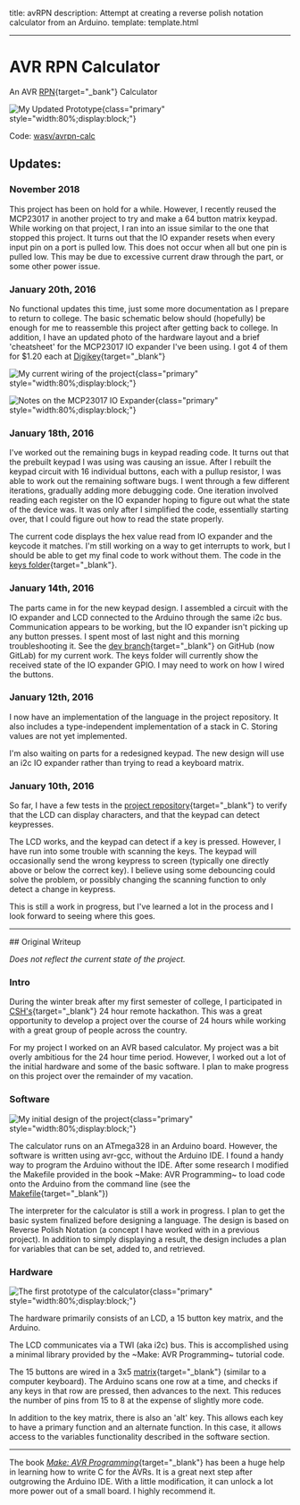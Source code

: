 title: avRPN
description: Attempt at creating a reverse polish notation calculator from an Arduino.
template: template.html

---

# AVR RPN Calculator
An AVR [RPN](https://en.wikipedia.org/wiki/Reverse_Polish_notation){target="\_bank"} Calculator

![My Updated Prototype](prototype-2.png){class="primary" style="width:80%;display:block;"}

<i class="fa fa-github"></i> Code: <a target="_blank" href="https://github.com/wasv/avrpn-calc">wasv/avrpn-calc</a>

## Updates:
### November 2018

This project has been on hold for a while. However, I recently reused the MCP23017 in another project to try and make a 64 button matrix keypad. While working on that project, I ran into an issue similar to the one that stopped this project. It turns out that the IO expander resets when every input pin on a port is pulled low. This does not occur when all but one pin is pulled low. This may be due to excessive current draw through the part, or some other power issue.

### January 20th, 2016

No functional updates this time, just some more documentation as I prepare to return to college. The basic schematic below should (hopefully) be enough for me to reassemble this project after getting back to college. In addition, I have an updated photo of the hardware layout and a brief 'cheatsheet' for the MCP23017 IO expander I've been using. I got 4 of them for $1.20 each at [Digikey](https://www.digikey.com/product-detail/en/MCP23017-E%2FSP/MCP23017-E%2FSP-ND/894272){target="_blank"}

![My current wiring of the project](wiring.png){class="primary" style="width:80%;display:block;"}

![Notes on the MCP23017 IO Expander](io-exp-notes.png){class="primary" style="width:80%;display:block;"}

### January 18th, 2016

I've worked out the remaining bugs in keypad reading code. It turns out that the prebuilt keypad I was using was causing an issue. After I rebuilt the keypad circuit with 16 individual buttons, each with a pullup resistor, I was able to work out the remaining software bugs. I went through a few different iterations, gradually adding more debugging code. One iteration involved reading each register on the IO expander hoping to figure out what the state of the device was. It was only after I simplified the code, essentially starting over, that I could figure out how to read the state properly.

The current code displays the hex value read from IO expander and the keycode it matches. I'm still working on a way to get interrupts to work, but I should be able to get my final code to work without them. The code in the [keys folder](https://github.com/wasv/avrpn-calc/tree/master/keys){target="_blank"}.

### January 14th, 2016

The parts came in for the new keypad design. I assembled a circuit with the IO expander and LCD connected to the Arduino through the same i2c bus. Communication appears to be working, but the IO expander isn't picking up any button presses. I spent most of last night and this morning troubleshooting it. See the [dev branch](https://github.com/wasv/avrpn-calc/tree/dev){target="_blank"} on GitHub (now GitLab) for my current work. The keys folder will currently show the received state of the IO expander GPIO. I may need to work on how I wired the buttons.

### January 12th, 2016

I now have an implementation of the language in the project repository. It also includes a type-independent implementation of a stack in C. Storing values are not yet implemented.

I'm also waiting on parts for a redesigned keypad. The new design will use an i2c IO expander rather than trying to read a keyboard matrix.

### January 10th, 2016

So far, I have a few tests in the [project repository](https://github.com/wasv/avrpn-calc/){target="_blank"} to verify that the LCD can display characters, and that the keypad can detect keypresses.

The LCD works, and the keypad can detect if a key is pressed. However, I have run into some trouble with scanning the keys. The keypad will occasionally send the wrong keypress to screen (typically one directly above or below the correct key). I believe using some debouncing could solve the problem, or possibly changing the scanning function to only detect a change in keypress.

This is still a work in progress, but I've learned a lot in the process and I look forward to seeing where this goes.
<hr>
## Original Writeup

*Does not reflect the current state of the project.*

### Intro

During the winter break after my first semester of college, I participated in [CSH's](http://csh.rit.edu/){target="_blank"} 24 hour remote hackathon. This was a great opportunity to develop a project over the course of 24 hours while working with a great group of people across the country.

For my project I worked on an AVR based calculator. My project was a bit overly ambitious for the 24 hour time period. However, I worked out a lot of the initial hardware and some of the basic software. I plan to make progress on this project over the remainder of my vacation.

### Software

![My initial design of the project](notes.png){class="primary" style="width:80%;display:block;"}

The calculator runs on an ATmega328 in an Arduino board. However, the software is written using avr-gcc, without the Arduino IDE. I found a handy way to program the Arduino without the IDE. After some research I modified the Makefile provided in the book ~Make: AVR Programming~ to load code onto the Arduino from the command line (see the [Makefile](https://github.com/wasv/avrpn-calc/blob/master/Makefile){target="_blank"})

The interpreter for the calculator is still a work in progress. I plan to get the basic system finalized before designing a language. The design is based on Reverse Polish Notation (a concept I have worked with in a previous project). In addition to simply displaying a result, the design includes a plan for variables that can be set, added to, and retrieved.

### Hardware
![The first prototype of the calculator](prototype.png){class="primary" style="width:80%;display:block;"}

The hardware primarily consists of an LCD, a 15 button key matrix, and the Arduino.

The LCD communicates via a TWI (aka i2c) bus. This is accomplished using a minimal library provided by the ~Make: AVR Programming~ tutorial code.

The 15 buttons are wired in a 3x5 [matrix](https://en.wikipedia.org/wiki/Keyboard_matrix_circuit){target="_blank"} (similar to a computer keyboard). The Arduino scans one row at a time, and checks if any keys in that row are pressed, then advances to the next. This reduces the number of pins from 15 to 8 at the expense of slightly more code.

In addition to the key matrix, there is also an 'alt' key. This allows each key to have a primary function and an alternate function. In this case, it allows access to the variables functionality described in the software section.

<hr>

The book [<em>Make: AVR Programming</em>](http://shop.oreilly.com/product/0636920028161.do){target="_blank"} has been a huge help in learning how to write C for the AVRs. It is a great next step after outgrowing the Arduino IDE. With a little modification, it can unlock a lot more power out of a small board. I highly recommend it.
